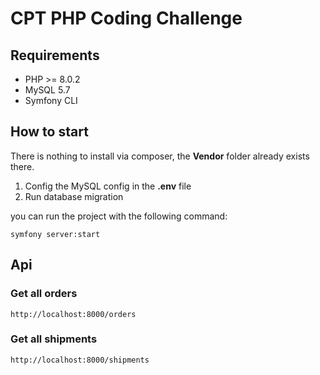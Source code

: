 # CPT PHP Coding Challenge

## Requirements
- PHP >= 8.0.2
- MySQL 5.7
- Symfony CLI

## How to start
There is nothing to install via composer, the **Vendor** folder already exists there. 

1. Config the MySQL config in the **.env** file
2. Run database migration

you can run the project with the following command:
```
symfony server:start
```

## Api
### Get all orders
```
http://localhost:8000/orders
```

### Get all shipments
```
http://localhost:8000/shipments
```
